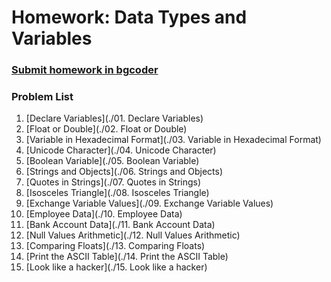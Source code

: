 Homework: Data Types and Variables
==================================

### [Submit homework in bgcoder](http://bgcoder.com/Contests/313/CSharp-Fundamentals-02-Data-types-and-variables)

### Problem List

1. [Declare Variables](./01. Declare Variables)
1. [Float or Double](./02. Float or Double)
1. [Variable in Hexadecimal Format](./03. Variable in Hexadecimal Format)
1. [Unicode Character](./04. Unicode Character)
1. [Boolean Variable](./05. Boolean Variable)
1. [Strings and Objects](./06. Strings and Objects)
1. [Quotes in Strings](./07. Quotes in Strings)
1. [Isosceles Triangle](./08. Isosceles Triangle)
1. [Exchange Variable Values](./09. Exchange Variable Values)
1. [Employee Data](./10. Employee Data)
1. [Bank Account Data](./11. Bank Account Data)
1. [Null Values Arithmetic](./12. Null Values Arithmetic)
1. [Comparing Floats](./13. Comparing Floats)
1. [Print the ASCII Table](./14. Print the ASCII Table)
1. [Look like a hacker](./15. Look like a hacker)